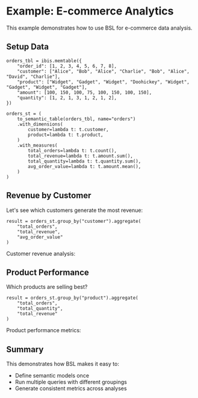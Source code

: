 # Example: E-commerce Analytics

This example demonstrates how to use BSL for e-commerce data analysis.

## Setup Data

```orders_table
orders_tbl = ibis.memtable({
    "order_id": [1, 2, 3, 4, 5, 6, 7, 8],
    "customer": ["Alice", "Bob", "Alice", "Charlie", "Bob", "Alice", "David", "Charlie"],
    "product": ["Widget", "Gadget", "Widget", "Doohickey", "Widget", "Gadget", "Widget", "Gadget"],
    "amount": [100, 150, 100, 75, 100, 150, 100, 150],
    "quantity": [1, 2, 1, 3, 1, 2, 1, 2],
})

orders_st = (
    to_semantic_table(orders_tbl, name="orders")
    .with_dimensions(
        customer=lambda t: t.customer,
        product=lambda t: t.product,
    )
    .with_measures(
        total_orders=lambda t: t.count(),
        total_revenue=lambda t: t.amount.sum(),
        total_quantity=lambda t: t.quantity.sum(),
        avg_order_value=lambda t: t.amount.mean(),
    )
)
```

## Revenue by Customer

Let's see which customers generate the most revenue:

```revenue_by_customer
result = orders_st.group_by("customer").aggregate(
    "total_orders",
    "total_revenue",
    "avg_order_value"
)
```
<bslquery code-block="revenue_by_customer" />
Customer revenue analysis:

## Product Performance

Which products are selling best?

```product_performance
result = orders_st.group_by("product").aggregate(
    "total_orders",
    "total_quantity",
    "total_revenue"
)
```

Product performance metrics:

<bslquery code-block="product_performance" />

## Summary

This demonstrates how BSL makes it easy to:
- Define semantic models once
- Run multiple queries with different groupings
- Generate consistent metrics across analyses

